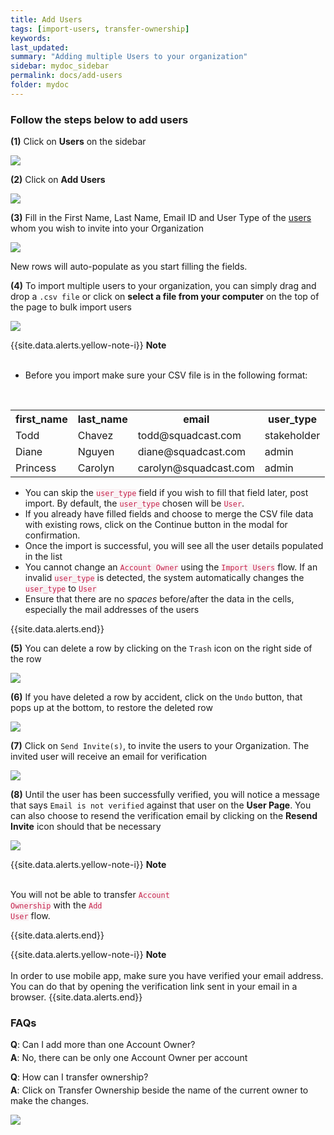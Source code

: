 ```yaml
---
title: Add Users
tags: [import-users, transfer-ownership]
keywords:
last_updated:
summary: "Adding multiple Users to your organization"
sidebar: mydoc_sidebar
permalink: docs/add-users
folder: mydoc
---
```


### Follow the steps below to add users

**(1)** Click on **Users** on the sidebar

![](images/add_users_1.png)

**(2)** Click on **Add Users**

![](images/add_users_2.png)

**(3)**  Fill in the First Name, Last Name, Email ID and User Type of the [users](managing-all-users) whom you wish to invite into your Organization

![](images/add_users_3.png)

New rows will auto-populate as you start filling the fields.

**(4)** To import multiple users to your organization, you can simply drag and drop a `.csv file` or click on **select a file from your computer** on the top of the page to bulk import users

![](images/add_users_4.png)

{{site.data.alerts.yellow-note-i}}
<b>Note</b>
<br/><br/><p><ul><li>Before you import make sure your CSV file is in the following format:</li></ul><br/>
<table>
    <tr>
        <th>first_name</th>
        <th>last_name</th>
        <th>email</th>
        <th>user_type</th>
    </tr>
    <tr>
        <td>Todd</td>
        <td>Chavez</td>
        <td>todd@squadcast.com</td>
        <td>stakeholder</td>
    </tr>
    <tr>
        <td>Diane</td>
        <td>Nguyen</td>
        <td>diane@squadcast.com</td>
        <td>admin</td>
    </tr>
    <tr>
        <td>Princess</td>
        <td>Carolyn</td>
        <td>carolyn@squadcast.com</td>
        <td>admin</td>
    </tr>
</table>
<ul>
    <li>You can skip the <code class="highlighter-rouge" style="color: #c7254e; background-color: #f9f2f4 !important;">user_type</code> field if you wish to fill that field later, post import. By default, the <code class="highlighter-rouge" style="color: #c7254e; background-color: #f9f2f4 !important;">user_type</code> chosen will be <code class="highlighter-rouge" style="color: #c7254e; background-color: #f9f2f4 !important;">User</code>.</li>
    <li>If you already have filled fields and choose to merge the CSV file data with existing rows, click on the Continue button in the modal for confirmation.</li>
    <li>Once the import is successful, you will see all the user details populated in the list</li>
    <li>You cannot change an <code class="highlighter-rouge" style="color: #c7254e; background-color: #f9f2f4 !important;">Account Owner</code> using the <code class="highlighter-rouge" style="color: #c7254e; background-color: #f9f2f4 !important;">Import Users</code> flow.  If an invalid <code class="highlighter-rouge" style="color: #c7254e; background-color: #f9f2f4 !important;">user_type</code> is detected, the system automatically changes the <code class="highlighter-rouge" style="color: #c7254e; background-color: #f9f2f4 !important;">user_type</code> to <code class="highlighter-rouge" style="color: #c7254e; background-color: #f9f2f4 !important;">User</code></li>
    <li>Ensure that there are no <i>spaces</i> before/after the data in the cells, especially the mail addresses of the users</li>
</ul></p>
{{site.data.alerts.end}}

**(5)** You can delete a row by clicking on the `Trash` icon on the right side of the row

![](images/add_users_5.png)

**(6)** If you have deleted a row by accident, click on the `Undo` button, that pops up at the bottom, to restore the deleted row

![](images/add_users_6.png)

**(7)** Click on `Send Invite(s)`, to invite the users to your Organization. The invited user will receive an email for verification

![](images/add_users_7.png)

**(8)** Until the user has been successfully verified, you will notice a message that says `Email is not verified` against that user on the **User Page**. You can also choose to resend the verification email by clicking on the **Resend Invite** icon should that be necessary

![](images/add_users_8.png)

{{site.data.alerts.yellow-note-i}}
<b>Note</b>
<br/><br/><p>You will not be able to transfer <code class="highlighter-rouge" style="color: #c7254e; background-color: #f9f2f4 !important;">Account Ownership</code> with the <code class="highlighter-rouge" style="color: #c7254e; background-color: #f9f2f4 !important;">Add User</code> flow.</p>
{{site.data.alerts.end}}

{{site.data.alerts.yellow-note-i}}
<b>Note</b>
<br/><br/>
In order to use mobile app, make sure you have verified your email address. You can do that by opening the verification link sent in your email in a browser.
{{site.data.alerts.end}}

### FAQs

**Q**: Can I add more than one Account Owner?
<p style="margin-top: -10px;"><b>A</b>: No, there can be only one Account Owner per account</p>

**Q**: How can I transfer ownership?
<p style="margin-top: -10px;"><b>A</b>: Click on Transfer Ownership beside the name of the current owner to make the changes.</p>

![](images/add_users_9.png)